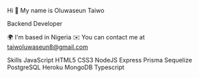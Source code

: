 Hi 👋 My name is Oluwaseun Taiwo

Backend Developer

🌍  I'm based in Nigeria
✉️  You can contact me at taiwoluwaseun8@gmail.com

Skills
JavaScript HTML5 CSS3 NodeJS Express Prisma Sequelize PostgreSQL Heroku MongoDB Typescript
